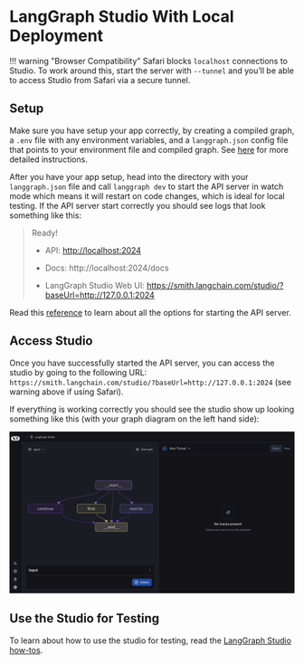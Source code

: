 # LangGraph Studio With Local Deployment

!!! warning "Browser Compatibility"
    Safari blocks `localhost` connections to Studio. To work around this, start the server with `--tunnel` and you’ll be able to access Studio from Safari via a secure tunnel.

## Setup

Make sure you have setup your app correctly, by creating a compiled graph, a `.env` file with any environment variables, and a `langgraph.json` config file that points to your environment file and compiled graph. See [here](https://langchain-ai.github.io/langgraph/cloud/deployment/setup/) for more detailed instructions.

After you have your app setup, head into the directory with your `langgraph.json` file and call `langgraph dev` to start the API server in watch mode which means it will restart on code changes, which is ideal for local testing. If the API server start correctly you should see logs that look something like this:

>    Ready!
> 
>    - API: [http://localhost:2024](http://localhost:2024/)
>     
>    - Docs: http://localhost:2024/docs
>     
>    - LangGraph Studio Web UI: https://smith.langchain.com/studio/?baseUrl=http://127.0.0.1:2024

Read this [reference](https://langchain-ai.github.io/langgraph/cloud/reference/cli/#up) to learn about all the options for starting the API server.

## Access Studio

Once you have successfully started the API server, you can access the studio by going to the following URL: `https://smith.langchain.com/studio/?baseUrl=http://127.0.0.1:2024` (see warning above if using Safari).

If everything is working correctly you should see the studio show up looking something like this (with your graph diagram on the left hand side):

![LangGraph Studio](./img/studio_screenshot.png)

## Use the Studio for Testing

To learn about how to use the studio for testing, read the [LangGraph Studio how-tos](https://langchain-ai.github.io/langgraph/cloud/how-tos/#langgraph-studio).